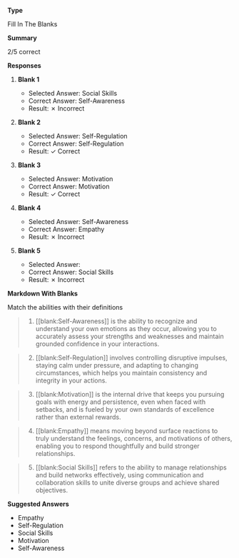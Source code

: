 __Type__

Fill In The Blanks

__Summary__

2/5 correct

__Responses__

1. **Blank 1**
   - Selected Answer: Social Skills
   - Correct Answer: Self-Awareness
   - Result: ✗ Incorrect

2. **Blank 2**
   - Selected Answer: Self-Regulation
   - Correct Answer: Self-Regulation
   - Result: ✓ Correct

3. **Blank 3**
   - Selected Answer: Motivation
   - Correct Answer: Motivation
   - Result: ✓ Correct

4. **Blank 4**
   - Selected Answer: Self-Awareness
   - Correct Answer: Empathy
   - Result: ✗ Incorrect

5. **Blank 5**
   - Selected Answer: 
   - Correct Answer: Social Skills
   - Result: ✗ Incorrect

__Markdown With Blanks__

Match the abilities with their definitions



> 1. [[blank:Self-Awareness]] is the ability to recognize and understand your own emotions as they occur, allowing you to accurately assess your strengths and weaknesses and maintain grounded confidence in your interactions.


> 2. [[blank:Self-Regulation]] involves controlling disruptive impulses, staying calm under pressure, and adapting to changing circumstances, which helps you maintain consistency and integrity in your actions.


> 3. [[blank:Motivation]] is the internal drive that keeps you pursuing goals with energy and persistence, even when faced with setbacks, and is fueled by your own standards of excellence rather than external rewards.


> 4. [[blank:Empathy]] means moving beyond surface reactions to truly understand the feelings, concerns, and motivations of others, enabling you to respond thoughtfully and build stronger relationships.


> 5. [[blank:Social Skills]] refers to the ability to manage relationships and build networks effectively, using communication and collaboration skills to unite diverse groups and achieve shared objectives.

__Suggested Answers__

- Empathy
- Self-Regulation
- Social Skills
- Motivation
- Self-Awareness


